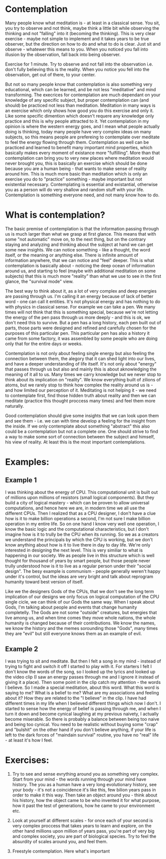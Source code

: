 Contemplation 
=====

Many people know what meditation is - at least in a classical sense. You sit, you try to observe and not think, maybe think a little bit while observing the thinking and not "falling" into it (becoming the thinking). This is very clear exercise - maybe not simple to implement and it takes years to be true observer, but the direction on how to do and what to do is clear. Just sit and observe - whatewer this means to you. When you noticed you fall into illusion by the observation, fall back into being observer. 

Exercise for 1 minute. Try to observe and not fall into the observation i.e. don't fully believing this is the reality. When you notice you fell into the observation, get out of there, to your center. 

But not so many people know that contemplation is also something very educational, which can be learned, and be not less "meditative" and mind transforming. The execrices for contemplation are much dependant on your knowledge of any specific subject, but proper contemplation can (and should) be practiced not less than meditation. Meditation in many ways is an exercise which only shows how good you do this exercise and only it. Like some specific dimention which doesn't requere any knowledge only practice and this is why people attracted to it. Yet contemplation in my opinion is where the western energy goes, and I mean what people actually doing is thinking, today many people have very complex ideas on many subjects, so this means people are prefereing to contemplate over meditate to feel the energy flowing through them. Contemplation as well can be practiced and learned to benefit many important mind properties, which basically makes every moment of existance more "fulfilling". More than that contemplation can bring you to very new places where meditation would never brought you, this is basically an exercise which should be done because you are a human being - that wants to make sense of reality around him. This is much more basic than meditation which is only an exercise you do to "practice" something - maybe important but not existential necessary. Contemplating is essential and existantial, otherwise you as a person will do very shallow and random stuff with your life. Contemplation is something everyone need, and not many know how to do. 

What is contemplation?
========

The basic premise of contemplation is that the information passing through us is much larger than what we grasp at first glance. This means that with some "not automatic" move on, to the next thing, but on the contrary staying and analyzing and thinking about the subject at hand we can get some new insights. We can notice something - like a thought, the word itself, or the meaning or anything else. There is infinite amount of information anywhere, that we can notice and "feel" deeper. This is what contemplation is basically about - noticing the deep ocean of information around us, and starting to feel (maybe with additional meditation on some subjects) that this is much more "reality" than what we use to see in the first glance, the "survival mode" view. 

The best way to think about it, as a lot of very complex and deep energies are passing through us. I'm calling it an energy because of lack of better word - one can call it entities. It's not physical energy and has nothing to do with physics in classical sense. For example we can take a pen. We many times will not think that this is something special, because we're not letting the energy of the pen pass through us more deeply - and this is ok, we don't need this to survive. But a pen has a long history, each pen built out of parts, those parts were designed and refined and carefully chosen for the purposes of this particular pen. This particular pen has also a history it came from some factory, it was assembled by some people who are doing only that for the entire days or weeks. 

Contemplation is not only about feeling single energy but also feeling the connection between them, the alegory that it can shed light into our lives, and have a deeper understanding of life itself. It's not only about "energy" that passes through us but also and mainly this is about aknowledging the meaning of it all to us. Many times we carry knowledge but we never stop to think about its implication on "reality". We know everything built of zilions of atoms, but we rarely stop to think how complex the reality around us is - and how limited our perception of it. Meditating is not helping it - we need to contemplate first, find those hidden truth about reality and then we can meditate (practice this thought proccess many times) and feel them more naturally. 

Good contemplation should give some insights that we can look upon them and see them - i.e. we can with time develop a feeling for the insight from the inside. If we only contemplate about something "abstract" this also could be a contemplation but not a complete one. One should strive to find a way to make some sort of connection between the subject and himself, his view of reality. At least this is the most important contemplations. 

Examples:
========= 

## Example 1

I was thinking about the energy of CPU. This computational unit is built out of millions upon millions of resistors (small logical components). But they build a city of logical mastery - which can be proven to allow universal computations, and hence here we are, in modern time we all use the different CPUs. Then I realized that as a CPU designer, I don't have a clue how is it to make billion operations a second, I'm not sure I make billion operation in my entire life. So on one hand I know very well one operation, I know the basic logic and the computational characteristics, but I don't imagine how is it to trully be the CPU when its running. So we as a creators we understand the principals by which the CPU is working, but we don't know anything about how is it to live there in day to day life. We're only interested in designing the next level. This is very similiar to what is happening in our society. We as people live in this structure which is well thought for thousand of years by smart people, but those people never trully understood how is it to live as a regular person under their "social design". The besy example is communism - people generally weren't happy under it's control, but the ideas are very bright and talk about reprogram humanity toward best version of itself.  

Like we the designers Gods of the CPUs, that we don't see the long term implication of our designs we only focus on logical computation of the CPU single cicle, we can think of our Gods the same way. When I speak about Gods, I'm talking about people and events that change humanity completelly. The Gods are not some "outside" creatures, but energies that live among us, and when time comes they move whole nations, the whole humanity is changed because of their contributions. We know the names, we know the history and the memes sorounding those "Gods", many times they are "evil" but still everyone knows them as an example of evil. 

## Example 2

I was trying to sit and meditate. But then I felt a song in my mind - instead of trying to fight and switch it off I started to play with it. For starters I felt I don't know the words of the song, so I looked up the lyrics and looked up the video clip (I saw an energy passes through me and I ignore it instead of giving it a place). Then some point in the clip catch my attention - the words I believe. So I made a special meditation, about this word. What this word is saying to me? What is a belief to me? What are my associations and feeling about it? How they are related to the "I believe" in the clip. I have had different times in my life when I believed different things which now I don't. I started to sense how the energy of belief is passing through me, and when I turn it down and become cynical laughing at my previous naivety, I actually become miserable. So there is probably a balance between being too naive and being too cynical. You need to be realistic without buying some "crap" and "bulshit" on the other hand if you don't believe anything, if your life is left to the dark forces of "maindain survival" routine, you have no "real" life - at least it's how I feel. 

Exercises: 
=======

1. Try to see and sense evrything around you as something very complex. Start from your mind - the words running through your mind have history. The you as a human have a very long evolutionary history, see your body - it's not a coincidence it's like this, few bilion years pass in order to make it this way. Then take an object around you - think about his history, how the object came to be who invented it for what purpose, how it past the test of generations, how he came to your environment etc. 

2. Look at yourself at different scales - for once each of your second is very complex proccess that takes years to learn and explore, on the other hand millions upon million of years pass, you're part of very big and complex society, you are part of biological species. Try to feel the absurdity of scales around you, and feel them. 

3. Freestyle contemplation. Here what's important 
